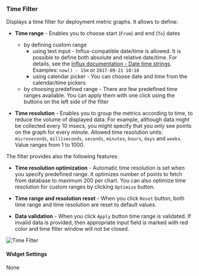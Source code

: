 ### Time Filter
Displays a time filter for deployment metric graphs. It allows to define:

* **Time range** - Enables you to choose start (`From`) and end (`To`) dates
     * by defining custom range
         * using text input - Influx-compatible date/time is allowed. It is possible to define both absolute and relative date/time. For details, see the [Influx documentation - Date time strings](https://docs.cloudify.co/4.5.0https://docs.influxdata.com/influxdb/v0.8/api/query_language/#date-time-strings). Examples: `now() - 15m`  or `2017-09-21 10:10`
         * using calendar picker - You can choose date and time from the calendar/time pickers
     * by choosing predefined range - There are few predefined time ranges available. You can apply them with one click using the buttons on the left side of the filter

* **Time resolution** - Enables you to group the metrics according to time, to reduce the volume of displayed data. For example, although data might be collected every 10 msecs, you might specify that you only see points on the graph for every minute. Allowed time resolution units: `microseconds`, `milliseconds`, `seconds`, `minutes`, `hours`, `days` and `weeks`. Value ranges from 1 to 1000. 

The filter provides also the following features:

* **Time resolution optimization** - Automatic time resolution is set when you specify predefined range. It optimizes number of points to fetch from database to maximum 200 per chart. You can also optimize time resolution for custom ranges by clicking `Optimize` button. 

* **Time range and resolution reset** - When you click `Reset` button, both time range and time resolution are reset to default values.

* **Data validation** - When you click `Apply` button time range is validated. If invalid data is provided, then appropriate input field is marked with red color and time filter window will not be closed.  

![Time Filter](https://docs.cloudify.co/4.5.0/images/ui/widgets/time-filter.png)

#### Widget Settings 
None
